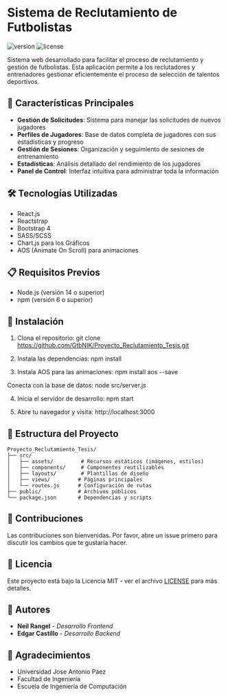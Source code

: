 # Sistema de Reclutamiento de Futbolistas

![version](https://img.shields.io/badge/version-1.0.0-blue.svg) ![license](https://img.shields.io/badge/license-MIT-blue.svg)

Sistema web desarrollado para facilitar el proceso de reclutamiento y gestión de futbolistas. Esta aplicación permite a los reclutadores y entrenadores gestionar eficientemente el proceso de selección de talentos deportivos.

## 🚀 Características Principales

- **Gestión de Solicitudes**: Sistema para manejar las solicitudes de nuevos jugadores
- **Perfiles de Jugadores**: Base de datos completa de jugadores con sus estadísticas y progreso
- **Gestión de Sesiones**: Organización y seguimiento de sesiones de entrenamiento
- **Estadísticas**: Análisis detallado del rendimiento de los jugadores
- **Panel de Control**: Interfaz intuitiva para administrar toda la información

## 🛠️ Tecnologías Utilizadas

- React.js
- Reactstrap
- Bootstrap 4
- SASS/SCSS
- Chart.js para los Gráficos
- AOS (Animate On Scroll) para animaciones

## 📋 Requisitos Previos

- Node.js (versión 14 o superior)
- npm (versión 6 o superior)

## 🔧 Instalación

1. Clona el repositorio:
git clone https://github.com/GtbNIK/Proyecto_Reclutamiento_Tesis.git

2. Instala las dependencias:
npm install

3. Instala AOS para las animaciones:
npm install aos --save

Conecta con la base de datos:
node src/server.js

4. Inicia el servidor de desarrollo:
npm start

5. Abre tu navegador y visita:
http://localhost:3000

## 📁 Estructura del Proyecto

```
Proyecto_Reclutamiento_Tesis/
├── src/
│   ├── assets/         # Recursos estáticos (imágenes, estilos)
│   ├── components/     # Componentes reutilizables
│   ├── layouts/        # Plantillas de diseño
│   ├── views/         # Páginas principales
│   └── routes.js      # Configuración de rutas
├── public/            # Archivos públicos
└── package.json       # Dependencias y scripts
```

## 🤝 Contribuciones

Las contribuciones son bienvenidas. Por favor, abre un issue primero para discutir los cambios que te gustaría hacer.

## 📝 Licencia

Este proyecto está bajo la Licencia MIT - ver el archivo [LICENSE](LICENSE) para más detalles.

## 👥 Autores

- **Neil Rangel** - *Desarrollo Frontend*
- **Edgar Castillo** - *Desarrollo Backend*

## 🙏 Agradecimientos

- Universidad Jose Antonio Páez
- Facultad de Ingeniería
- Escuela de Ingeniería de Computación
